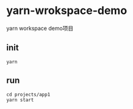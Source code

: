 # yarn-wrokspace-demo
yarn workspace demo项目

## init
```
yarn
```

## run
```
cd projects/app1
yarn start
```
